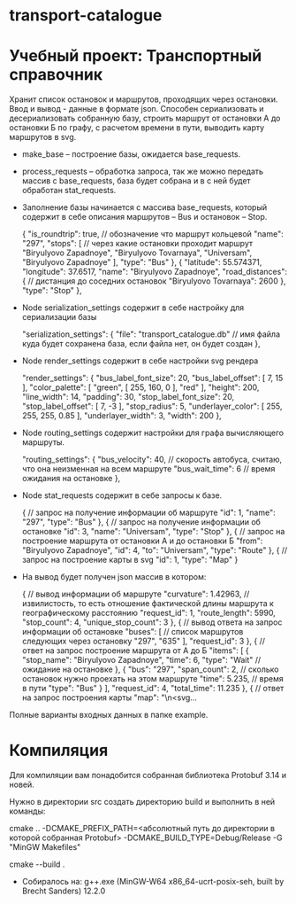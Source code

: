 # transport-catalogue
# Учебный проект: Транспортный справочник
Хранит список остановок и маршрутов, проходящих через остановки. 
Ввод и вывод - данные в формате json. 
Способен сериализовать и десериализовать собранную базу, строить маршрут от остановки А до остановки Б по графу, с расчетом времени в пути, выводить карту маршрутов в svg.

 * make_base – построение базы, ожидается base_requests.
 * process_requests – обработка запроса, так же можно передать массив с base_requests, база будет собрана и в с ней будет обработан stat_requests.

* Заполнение базы начинается с массива base_requests, который содержит в себе описания маршрутов – Bus и остановок – Stop.

    {
        "is_roundtrip": true, // обозначение что маршрут кольцевой
        "name": "297",
        "stops": [ // через какие остановки проходит маршрут
            "Biryulyovo Zapadnoye",
            "Biryulyovo Tovarnaya",
            "Universam",
            "Biryulyovo Zapadnoye"
        ],
        "type": "Bus"
    },
    {
        "latitude": 55.574371,
        "longitude": 37.6517,
        "name": "Biryulyovo Zapadnoye",
        "road_distances": { // дистанция до соседних остановок
            "Biryulyovo Tovarnaya": 2600
        },
        "type": "Stop"
    },

* Node serialization_settings содержит в себе настройку для сериализации базы

    "serialization_settings": {
        "file": "transport_catalogue.db" // имя файла куда будет сохранена база, если файла нет, он будет создан
    },

* Node render_settings содержит в себе настройки svg рендера

    "render_settings": {
        "bus_label_font_size": 20,
        "bus_label_offset": [
            7,
            15
        ],
        "color_palette": [
            "green",
            [
                255,
                160,
                0
            ],
            "red"
        ],
        "height": 200,
        "line_width": 14,
        "padding": 30,
        "stop_label_font_size": 20,
        "stop_label_offset": [
            7,
            -3
        ],
        "stop_radius": 5,
        "underlayer_color": [
            255,
            255,
            255,
            0.85
        ],
        "underlayer_width": 3,
        "width": 200
    },

* Node routing_settings содержит настройки для графа вычисляющего маршруты.

    "routing_settings": {
        "bus_velocity": 40, // скорость автобуса, считаю, что она неизменная на всем маршруте
        "bus_wait_time": 6 // время ожидания на остановке
    },

* Node stat_requests содержит в себе запросы к базе.

    { // запрос на получение информации об маршруте
        "id": 1,
        "name": "297",
        "type": "Bus"
    },
    { // запрос на получение информации об остановке
        "id": 3,
        "name": "Universam",
        "type": "Stop"
    },
    { // запрос на построение маршрута от остановки А и до остановки Б
        "from": "Biryulyovo Zapadnoye",
        "id": 4,
        "to": "Universam",
        "type": "Route"
    },
    {  // запрос на построение карты в svg
      "id": 1,
      "type": "Map"
    }

* На вывод будет получен json массив в котором:

    { // вывод информации об маршруте 
        "curvature": 1.42963, // извилистость, то есть отношение фактической длины маршрута к географическому расстоянию
        "request_id": 1,
        "route_length": 5990,
        "stop_count": 4,
        "unique_stop_count": 3
    },
    { // вывод ответа на запрос информации об остановке
        "buses": [ // список маршрутов следующих через остановку
            "297",
            "635"
        ],
        "request_id": 3
    },
    { // ответ на запрос построение маршрута от А до Б
        "items": [
            {
                "stop_name": "Biryulyovo Zapadnoye",
                "time": 6,
                "type": "Wait" // ожидание на остановке
            },
            {
                "bus": "297",
                "span_count": 2, // сколько остановок нужно проехать на этом маршруте
                "time": 5.235, // время в пути
                "type": "Bus"
            }
        ],
        "request_id": 4,
        "total_time": 11.235
    },
    { // ответ на запрос построения карты
        "map": "<?xml version=\"1.0\" encoding=\"UTF-8\" ?>\n<svg…

Полные варианты входных данных в папке example.

# Компиляция

Для компиляции вам понадобится собранная библиотека Protobuf 3.14 и новей.

Нужно в директории src создать директорию build и выполнить в ней команды:

cmake .. -DCMAKE_PREFIX_PATH=<абсолютный путь до директории в которой собранная Protobuf> -DCMAKE_BUILD_TYPE=Debug/Release -G "MinGW Makefiles"

cmake --build .

* Собиралось на:
g++.exe (MinGW-W64 x86_64-ucrt-posix-seh, built by Brecht Sanders) 12.2.0
